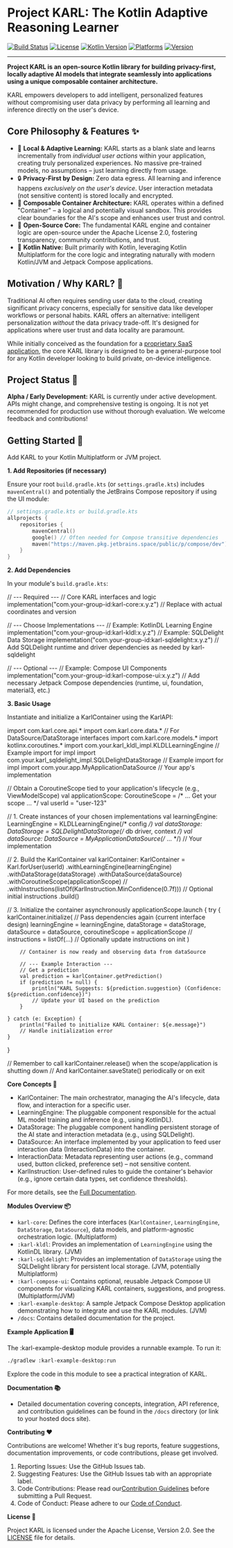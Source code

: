 # Project KARL: The Kotlin Adaptive Reasoning Learner

[![Build Status](https://img.shields.io/badge/build-passing-brightgreen?style=flat-square)](<!-- Link to your CI build status -->)
[![License](https://img.shields.io/badge/License-Apache%202.0-blue.svg?style=flat-square)](https://opensource.org/licenses/Apache-2.0)
[![Kotlin Version](https://img.shields.io/badge/Kotlin-1.9.23%2B-blue.svg?style=flat-square)](https://kotlinlang.org)
[![Platforms](https://img.shields.io/badge/Platform-JVM%20%7C%20Multiplatform%20Core-orange?style=flat-square)](#modules-overview)
[![Version](https://img.shields.io/badge/Version-x.y.z%20(Alpha)-yellow?style=flat-square)](<!-- Link to Releases/Tags -->)

---

**Project KARL is an open-source Kotlin library for building privacy-first, locally adaptive AI models that integrate seamlessly into applications using a unique composable container architecture.**

KARL empowers developers to add intelligent, personalized features without compromising user data privacy by performing all learning and inference directly on the user's device.

## Core Philosophy & Features ✨

*   🧠 **Local & Adaptive Learning:** KARL starts as a blank slate and learns incrementally from *individual user actions* within your application, creating truly personalized experiences. No massive pre-trained models, no assumptions – just learning directly from usage.
*   🔒 **Privacy-First by Design:** Zero data egress. All learning and inference happens *exclusively on the user's device*. User interaction metadata (not sensitive content) is stored locally and encrypted.
*   🧩 **Composable Container Architecture:** KARL operates within a defined "Container" – a logical and potentially visual sandbox. This provides clear boundaries for the AI's scope and enhances user trust and control.
*   🤝 **Open-Source Core:** The fundamental KARL engine and container logic are open-source under the Apache License 2.0, fostering transparency, community contributions, and trust.
*   🚀 **Kotlin Native:** Built primarily with Kotlin, leveraging Kotlin Multiplatform for the core logic and integrating naturally with modern Kotlin/JVM and Jetpack Compose applications.

## Motivation / Why KARL? 🤔

Traditional AI often requires sending user data to the cloud, creating significant privacy concerns, especially for sensitive data like developer workflows or personal habits. KARL offers an alternative: intelligent personalization *without* the data privacy trade-off. It's designed for applications where user trust and data locality are paramount.

While initially conceived as the foundation for a [proprietary SaaS application](<!-- Link to your SaaS if desired -->), the core KARL library is designed to be a general-purpose tool for any Kotlin developer looking to build private, on-device intelligence.

## Project Status 🚧

**Alpha / Early Development:** KARL is currently under active development. APIs might change, and comprehensive testing is ongoing. It is not yet recommended for production use without thorough evaluation. We welcome feedback and contributions!

## Getting Started 🚀

Add KARL to your Kotlin Multiplatform or JVM project.

**1. Add Repositories (if necessary)**

Ensure your root `build.gradle.kts` (or `settings.gradle.kts`) includes `mavenCentral()` and potentially the JetBrains Compose repository if using the UI module:

```kotlin
// settings.gradle.kts or build.gradle.kts
allprojects {
    repositories {
        mavenCentral()
        google() // Often needed for Compose transitive dependencies
        maven("https://maven.pkg.jetbrains.space/public/p/compose/dev") // For Compose artifacts
    }
}
```

**2. Add Dependencies**

In your module's `build.gradle.kts`:

// --- Required ---
// Core KARL interfaces and logic
implementation("com.your-group-id:karl-core:x.y.z") // Replace with actual coordinates and version

// --- Choose Implementations ---
// Example: KotlinDL Learning Engine
implementation("com.your-group-id:karl-kldl:x.y.z")
// Example: SQLDelight Data Storage
implementation("com.your-group-id:karl-sqldelight:x.y.z")
// Add SQLDelight runtime and driver dependencies as needed by karl-sqldelight

// --- Optional ---
// Example: Compose UI Components
implementation("com.your-group-id:karl-compose-ui:x.y.z")
// Add necessary Jetpack Compose dependencies (runtime, ui, foundation, material3, etc.)

**3. Basic Usage**

Instantiate and initialize a KarlContainer using the KarlAPI:

import com.karl.core.api.*
import com.karl.core.data.* // For DataSource/DataStorage interfaces
import com.karl.core.models.*
import kotlinx.coroutines.*
import com.your.karl_kldl_impl.KLDLLearningEngine // Example import for impl
import com.your.karl_sqldelight_impl.SQLDelightDataStorage // Example import for impl
import com.your.app.MyApplicationDataSource // Your app's implementation

// Obtain a CoroutineScope tied to your application's lifecycle (e.g., ViewModelScope)
val applicationScope: CoroutineScope = /* ... Get your scope ... */
val userId = "user-123"

// 1. Create instances of your chosen implementations
val learningEngine: LearningEngine = KLDLLearningEngine(/* config */)
val dataStorage: DataStorage = SQLDelightDataStorage(/* db driver, context */)
val dataSource: DataSource = MyApplicationDataSource(/* ... */) // Your implementation

// 2. Build the KarlContainer
val karlContainer: KarlContainer = Karl.forUser(userId)
.withLearningEngine(learningEngine)
.withDataStorage(dataStorage)
.withDataSource(dataSource)
.withCoroutineScope(applicationScope)
// .withInstructions(listOf(KarlInstruction.MinConfidence(0.7f))) // Optional initial instructions
.build()

// 3. Initialize the container asynchronously
applicationScope.launch {
try {
karlContainer.initialize( // Pass dependencies again (current interface design)
learningEngine = learningEngine,
dataStorage = dataStorage,
dataSource = dataSource,
coroutineScope = applicationScope
// instructions = listOf(...) // Optionally update instructions on init
)

        // Container is now ready and observing data from dataSource

        // --- Example Interaction ---
        // Get a prediction
        val prediction = karlContainer.getPrediction()
        if (prediction != null) {
            println("KARL Suggests: ${prediction.suggestion} (Confidence: ${prediction.confidence})")
            // Update your UI based on the prediction
        }

    } catch (e: Exception) {
        println("Failed to initialize KARL Container: ${e.message}")
        // Handle initialization error
    }
}

// Remember to call karlContainer.release() when the scope/application is shutting down
// And karlContainer.saveState() periodically or on exit

**Core Concepts 📖**

- KarlContainer: The main orchestrator, managing the AI's lifecycle, data flow, and interaction for a specific user.
- LearningEngine: The pluggable component responsible for the actual ML model training and inference (e.g., using KotlinDL).
- DataStorage: The pluggable component handling persistent storage of the AI state and interaction metadata (e.g., using SQLDelight).
- DataSource: An interface implemented by your application to feed user interaction data (InteractionData) into the container.
- InteractionData: Metadata representing user actions (e.g., command used, button clicked, preference set) – not sensitive content.
- KarlInstruction: User-defined rules to guide the container's behavior (e.g., ignore certain data types, set confidence thresholds).

For more details, see the [Full Documentation]().

**Modules Overview 📦**

- `karl-core`: Defines the core interfaces (`KarlContainer`, `LearningEngine`, `DataStorage`, `DataSource`), data models, and platform-agnostic orchestration logic. (Multiplatform)
- `:karl-kldl`: Provides an implementation of `LearningEngine` using the KotlinDL library. (JVM)
- `:karl-sqldelight`: Provides an implementation of `DataStorage` using the SQLDelight library for persistent local storage. (JVM, potentially Multiplatform)
- `:karl-compose-ui`: Contains optional, reusable Jetpack Compose UI components for visualizing KARL containers, suggestions, and progress. (Multiplatform/JVM)
- `:karl-example-desktop`: A sample Jetpack Compose Desktop application demonstrating how to integrate and use the KARL modules. (JVM)
- `/docs`: Contains detailed documentation for the project.

**Example Application 🖥️**

The :karl-example-desktop module provides a runnable example. To run it:

```bash
./gradlew :karl-example-desktop:run
```

Explore the code in this module to see a practical integration of KARL.

**Documentation 📚**
- Detailed documentation covering concepts, integration, API reference, and contribution guidelines can be found in the `/docs`  directory (or link to your hosted docs site).

**Contributing ❤️**

Contributions are welcome! Whether it's bug reports, feature suggestions, documentation improvements, or code contributions, please get involved.
1. Reporting Issues: Use the GitHub Issues tab.
2. Suggesting Features: Use the GitHub Issues tab with an appropriate label.
3. Code Contributions: Please read our[Contribution Guidelines]() before submitting a Pull Request.
4. Code of Conduct: Please adhere to our [Code of Conduct]().

**License 📄**

Project KARL is licensed under the Apache License, Version 2.0. See the [LICENSE]() file for details.